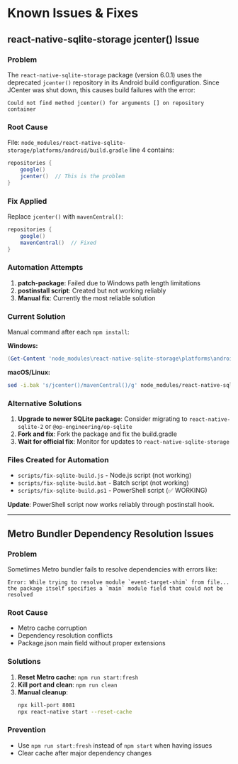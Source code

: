 # Known Issues & Fixes

## react-native-sqlite-storage jcenter() Issue

### Problem

The `react-native-sqlite-storage` package (version 6.0.1) uses the deprecated `jcenter()` repository in its Android build configuration. Since JCenter was shut down, this causes build failures with the error:

```
Could not find method jcenter() for arguments [] on repository container
```

### Root Cause

File: `node_modules/react-native-sqlite-storage/platforms/android/build.gradle` line 4 contains:

```gradle
repositories {
    google()
    jcenter()  // This is the problem
}
```

### Fix Applied

Replace `jcenter()` with `mavenCentral()`:

```gradle
repositories {
    google()
    mavenCentral()  // Fixed
}
```

### Automation Attempts

1. **patch-package**: Failed due to Windows path length limitations
2. **postinstall script**: Created but not working reliably
3. **Manual fix**: Currently the most reliable solution

### Current Solution

Manual command after each `npm install`:

**Windows:**

```powershell
(Get-Content 'node_modules\react-native-sqlite-storage\platforms\android\build.gradle') -replace 'jcenter\(\)', 'mavenCentral()' | Set-Content 'node_modules\react-native-sqlite-storage\platforms\android\build.gradle'
```

**macOS/Linux:**

```bash
sed -i.bak 's/jcenter()/mavenCentral()/g' node_modules/react-native-sqlite-storage/platforms/android/build.gradle
```

### Alternative Solutions

1. **Upgrade to newer SQLite package**: Consider migrating to `react-native-sqlite-2` or `@op-engineering/op-sqlite`
2. **Fork and fix**: Fork the package and fix the build.gradle
3. **Wait for official fix**: Monitor for updates to `react-native-sqlite-storage`

### Files Created for Automation

- `scripts/fix-sqlite-build.js` - Node.js script (not working)
- `scripts/fix-sqlite-build.bat` - Batch script (not working) 
- `scripts/fix-sqlite-build.ps1` - PowerShell script (✅ WORKING)

**Update**: PowerShell script now works reliably through postinstall hook.

---

## Metro Bundler Dependency Resolution Issues

### Problem
Sometimes Metro bundler fails to resolve dependencies with errors like:
```
Error: While trying to resolve module `event-target-shim` from file...
the package itself specifies a `main` module field that could not be resolved
```

### Root Cause
- Metro cache corruption
- Dependency resolution conflicts
- Package.json main field without proper extensions

### Solutions
1. **Reset Metro cache**: `npm run start:fresh`
2. **Kill port and clean**: `npm run clean`
3. **Manual cleanup**:
   ```bash
   npx kill-port 8081
   npx react-native start --reset-cache
   ```

### Prevention
- Use `npm run start:fresh` instead of `npm start` when having issues
- Clear cache after major dependency changes